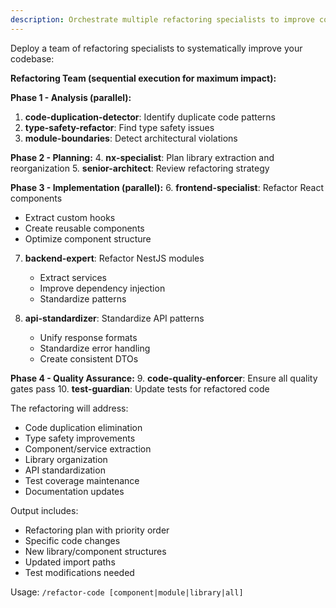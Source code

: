 ```yaml
---
description: Orchestrate multiple refactoring specialists to improve code quality and maintainability
---
```


Deploy a team of refactoring specialists to systematically improve your codebase:

**Refactoring Team (sequential execution for maximum impact):**

**Phase 1 - Analysis (parallel):**

1. **code-duplication-detector**: Identify duplicate code patterns
2. **type-safety-refactor**: Find type safety issues
3. **module-boundaries**: Detect architectural violations

**Phase 2 - Planning:** 4. **nx-specialist**: Plan library extraction and reorganization 5. **senior-architect**: Review refactoring strategy

**Phase 3 - Implementation (parallel):** 6. **frontend-specialist**: Refactor React components

- Extract custom hooks
- Create reusable components
- Optimize component structure

7. **backend-expert**: Refactor NestJS modules
   - Extract services
   - Improve dependency injection
   - Standardize patterns

8. **api-standardizer**: Standardize API patterns
   - Unify response formats
   - Standardize error handling
   - Create consistent DTOs

**Phase 4 - Quality Assurance:** 9. **code-quality-enforcer**: Ensure all quality gates pass 10. **test-guardian**: Update tests for refactored code

The refactoring will address:

- Code duplication elimination
- Type safety improvements
- Component/service extraction
- Library organization
- API standardization
- Test coverage maintenance
- Documentation updates

Output includes:

- Refactoring plan with priority order
- Specific code changes
- New library/component structures
- Updated import paths
- Test modifications needed

Usage: `/refactor-code [component|module|library|all]`
